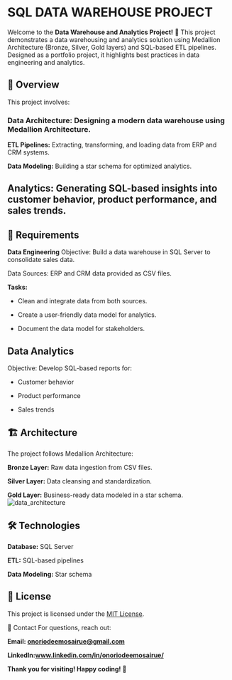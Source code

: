# SQL DATA WAREHOUSE PROJECT

Welcome to the **Data Warehouse and Analytics Project!** 🚀
This project demonstrates a data warehousing and analytics solution using Medallion Architecture (Bronze, Silver, Gold layers) and SQL-based ETL pipelines. Designed as a portfolio project, it highlights best practices in data engineering and analytics.

## 📖 Overview
This project involves:

### Data Architecture: Designing a modern data warehouse using Medallion Architecture.

**ETL Pipelines:** Extracting, transforming, and loading data from ERP and CRM systems.

**Data Modeling:** Building a star schema for optimized analytics.

## Analytics: Generating SQL-based insights into customer behavior, product performance, and sales trends.

## 🚀 Requirements
**Data Engineering**
Objective: Build a data warehouse in SQL Server to consolidate sales data.

Data Sources: ERP and CRM data provided as CSV files.

**Tasks:**

- Clean and integrate data from both sources.

- Create a user-friendly data model for analytics.

- Document the data model for stakeholders.

## Data Analytics
Objective: Develop SQL-based reports for:

- Customer behavior

- Product performance

- Sales trends

## 🏗️ Architecture
The project follows Medallion Architecture:

**Bronze Layer:** Raw data ingestion from CSV files.

**Silver Layer:** Data cleansing and standardization.

**Gold Layer:** Business-ready data modeled in a star schema.
![data_architecture](https://github.com/user-attachments/assets/0615ac9b-8597-4633-8486-628113bf2be5)


## 🛠️ Technologies
**Database:** SQL Server

**ETL:** SQL-based pipelines

**Data Modeling:** Star schema


## 📄 License
This project is licensed under the  [MIT License](LICENSE).

📧 Contact
For questions, reach out:

**Email: onoriodeemosairue@gmail.com**

**LinkedIn:www.linkedin.com/in/onoriodeemosairue/**

**Thank you for visiting! Happy coding! 🎉**


